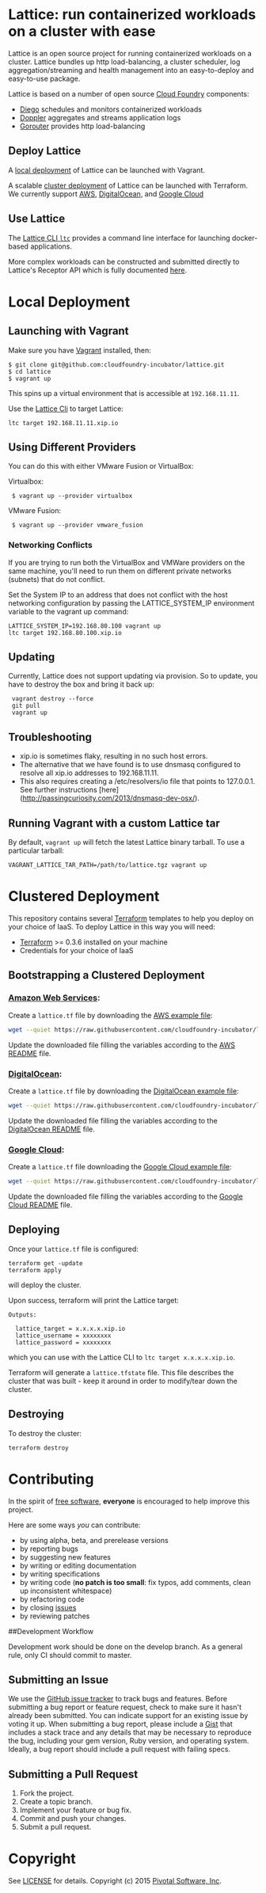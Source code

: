 # Lattice: run containerized workloads on a cluster with ease

Lattice is an open source project for running containerized workloads on a cluster. Lattice bundles up http load-balancing, a cluster scheduler, log aggregation/streaming and health management into an easy-to-deploy and easy-to-use package.

Lattice is based on a number of open source [Cloud Foundry](https://cloudfoundry.org) components:

- [Diego](https://github.com/cloudfoundry-incubator/diego-design-notes) schedules and monitors containerized workloads
- [Doppler](https://github.com/cloudfoundry/loggregator) aggregates and streams application logs
- [Gorouter](https://github.com/cloudfoundry/gorouter) provides http load-balancing

## Deploy Lattice

A [local deployment](#local-deployment) of Lattice can be launched with Vagrant.

A scalable [cluster deployment](#clustered-deployment) of Lattice can be launched with Terraform.  We currently support [AWS](#amazon-web-services), [DigitalOcean](#digitalocean), and [Google Cloud](#google-cloud)

## Use Lattice

The [Lattice CLI `ltc`](https://github.com/cloudfoundry-incubator/lattice/cli) provides a command line interface for launching docker-based applications.

More complex workloads can be constructed and submitted directly to Lattice's Receptor API which is fully documented [here](https://github.com/cloudfoundry-incubator/receptor/blob/master/doc/README.md).

# Local Deployment

## Launching with Vagrant

Make sure you have [Vagrant](https://vagrantup.com/) installed, then:

    $ git clone git@github.com:cloudfoundry-incubator/lattice.git
    $ cd lattice
    $ vagrant up

This spins up a virtual environment that is accessible at `192.168.11.11`.

Use the [Lattice Cli](https://github.com/cloudfoundry-incubator/lattice/cli) to target Lattice:

```
ltc target 192.168.11.11.xip.io
```

## Using Different Providers

You can do this with either VMware Fusion or VirtualBox:

Virtualbox:

     $ vagrant up --provider virtualbox

VMware Fusion:

     $ vagrant up --provider vmware_fusion

### Networking Conflicts

If you are trying to run both the VirtualBox and VMWare providers on the same machine, 
you'll need to run them on different private networks (subnets) that do not conflict.

Set the System IP to an address that does not conflict with the host networking configuration by passing the
LATTICE_SYSTEM_IP environment variable to the vagrant up command:

```
LATTICE_SYSTEM_IP=192.168.80.100 vagrant up
ltc target 192.168.80.100.xip.io
```

## Updating

Currently, Lattice does not support updating via provision. So to update, you have to destroy the box and bring it back up:

     vagrant destroy --force
     git pull
     vagrant up
  
## Troubleshooting

-  xip.io is sometimes flaky, resulting in no such host errors.
-  The alternative that we have found is to use dnsmasq configured to resolve all xip.io addresses to 192.168.11.11.
-  This also requires creating a /etc/resolvers/io file that points to 127.0.0.1. See further instructions [here] (http://passingcuriosity.com/2013/dnsmasq-dev-osx/). 

## Running Vagrant with a custom Lattice tar

By default, `vagrant up` will fetch the latest Lattice binary tarball.  To use a particular tarball:

    VAGRANT_LATTICE_TAR_PATH=/path/to/lattice.tgz vagrant up

# Clustered Deployment

This repository contains several [Terraform](https://www.terraform.io/) templates to help you deploy on your choice of IaaS.  To deploy Lattice in this way you will need:

* [Terraform](https://www.terraform.io/intro/getting-started/install.html) >= 0.3.6 installed on your machine
* Credentials for your choice of IaaS

## Bootstrapping a Clustered Deployment

### [Amazon Web Services](http://aws.amazon.com/):

Create a `lattice.tf` file by downloading the [AWS example file](https://github.com/cloudfoundry-incubator/lattice/blob/master/terraform/aws/lattice.tf.example):

``` bash
wget --quiet https://raw.githubusercontent.com/cloudfoundry-incubator/lattice/master/terraform/aws/lattice.tf.example -O lattice.tf
```

Update the downloaded file filling the variables according to the [AWS README](https://github.com/cloudfoundry-incubator/lattice/blob/master/terraform/aws/README.md) file.

### [DigitalOcean](https://www.digitalocean.com):

Create a `lattice.tf` file by downloading the [DigitalOcean example file](https://github.com/cloudfoundry-incubator/lattice/blob/master/terraform/digitalocean/lattice.tf.example):

``` bash
wget --quiet https://raw.githubusercontent.com/cloudfoundry-incubator/lattice/master/terraform/digitalocean/lattice.tf.example -O lattice.tf
```

Update the downloaded file filling the variables according to the [DigitalOcean README](https://github.com/cloudfoundry-incubator/lattice/blob/master/terraform/digitalocean/README.md) file.

### [Google Cloud](https://cloud.google.com/):

Create a `lattice.tf` file downloading the [Google Cloud example file](https://github.com/cloudfoundry-incubator/lattice/blob/master/terraform/google/lattice.tf.example):

``` bash
wget --quiet https://raw.githubusercontent.com/cloudfoundry-incubator/lattice/lattice-terraform/master/google/lattice.tf.example -O lattice.tf
```
Update the downloaded file filling the variables according to the [Google Cloud README](https://github.com/cloudfoundry-incubator/lattice/blob/master/terraform/google/README.md) file.

## Deploying

Once your `lattice.tf` file is configured:

```
terraform get -update
terraform apply
```

will deploy the cluster.

Upon success, terraform will print the Lattice target:

```
Outputs:

  lattice_target = x.x.x.x.xip.io
  lattice_username = xxxxxxxx
  lattice_password = xxxxxxxx
```

which you can use with the Lattice CLI to `ltc target x.x.x.x.xip.io`.

Terraform will generate a `lattice.tfstate` file.  This file describes the cluster that was built - keep it around in order to modify/tear down the cluster.

## Destroying

To destroy the cluster:

```
terraform destroy
```

# Contributing

In the spirit of [free software](http://www.fsf.org/licensing/essays/free-sw.html), **everyone** is encouraged to help improve this project.

Here are some ways *you* can contribute:

* by using alpha, beta, and prerelease versions
* by reporting bugs
* by suggesting new features
* by writing or editing documentation
* by writing specifications
* by writing code (**no patch is too small**: fix typos, add comments, clean up inconsistent whitespace)
* by refactoring code
* by closing [issues](https://github.com/cloudfoundry-incubator/lattice/issues)
* by reviewing patches

##Development Workflow

Development work should be done on the develop branch.
As a general rule, only CI should commit to master.

## Submitting an Issue
We use the [GitHub issue tracker](https://github.com/cloudfoundry-incubator/lattice/issues) to track bugs and features.
Before submitting a bug report or feature request, check to make sure it hasn't already been submitted.
You can indicate support for an existing issue by voting it up.
When submitting a bug report, please include a [Gist](http://gist.github.com/) that includes a stack trace and any
details that may be necessary to reproduce the bug, including your gem version, Ruby version, and operating system.
Ideally, a bug report should include a pull request with failing specs.

## Submitting a Pull Request

1. Fork the project.
2. Create a topic branch.
3. Implement your feature or bug fix.
4. Commit and push your changes.
5. Submit a pull request.

# Copyright

See [LICENSE](https://github.com/cloudfoundry-incubator/lattice/blob/master/LICENSE) for details.
Copyright (c) 2015 [Pivotal Software, Inc](http://www.pivotal.io/).
